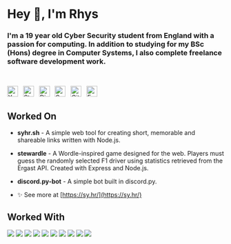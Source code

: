 <h1 align="left">Hey 👋, I'm Rhys</h1>
<h3 align="left">I'm a 19 year old Cyber Security student from England with a passion for computing. In addition to studying for my BSc (Hons) degree in Computer Systems, I also complete freelance software development work.</h3>
<br>
<p align="left">
  <a href="https://sy.hr/youtube" target="_blank"><img src="https://sy.hr/files/youtube_fon.png" alt="YouTube" height="25"></a>&nbsp;&nbsp;
  <a href="https://sy.hr/steam"><img src="https://sy.hr/files/steam.png" alt="Steam" height="25"></a>&nbsp;&nbsp;
  <a href="https://sy.hr/discord"><img src="https://sy.hr/files/discord_f.png" alt="Discord" height="25"></a>&nbsp;&nbsp;
  <a href="https://sy.hr/spotify"><img src="https://sy.hr/files/spotify.png" alt="Spotify" height="25"></a>&nbsp;&nbsp;
  <a href="https://sy.hr/github"><img src="https://sy.hr/files/github.png" alt="GitHub" height="25"></a>&nbsp;&nbsp;
  <a href="mailto:mail@rhysbi.shop"><img src="https://sy.hr/files/envelope-solid.png" alt="Email" height="25"></a>&nbsp;&nbsp;
</p>

<h2> Worked On</h2>

- <p><b>syhr.sh</b> - A simple web tool for creating short, memorable and shareable links written with Node.js.</p>
- <p><b>stewardle</b> - A Wordle-inspired game designed for the web. Players must guess the randomly selected F1 driver using statistics retrieved from the Ergast API. Created with Express and Node.js.</p>
- <p><b>discord.py-bot</b> - A simple bot built in discord.py.</p>

- ✨ See more at [https://sy.hr/](https://sy.hr/)


<h2> Worked With</h2>
<p align="left">
  <img src="https://img.shields.io/badge/python%20-%2314354C.svg?&style=for-the-badge&logo=python&logoColor=white"/>
  <img src="https://img.shields.io/badge/node.js%20-%2343853D.svg?&style=for-the-badge&logo=node.js&logoColor=white"/>
  <img src="https://img.shields.io/badge/javascript%20-%23323330.svg?&style=for-the-badge&logo=javascript&logoColor=%23F7DF1E"/>
  <img src="https://img.shields.io/badge/express.js%20-%23404d59.svg?&style=for-the-badge"/>
  <img src="https://img.shields.io/badge/CSharp%20-%2314354C.svg?&style=for-the-badge&logo=C%20Sharp&logoColor=white"/>
  <img src="https://img.shields.io/badge/mysql-%2300f.svg?&style=for-the-badge&logo=mysql&logoColor=white"/>
  <img src="https://img.shields.io/badge/docker%20-%230db7ed.svg?&style=for-the-badge&logo=docker&logoColor=white"/>
  <img src="https://img.shields.io/badge/css3%20-%231572B6.svg?&style=for-the-badge&logo=css3&logoColor=white"/>
  <img src="https://img.shields.io/badge/html5%20-%23E34F26.svg?&style=for-the-badge&logo=html5&logoColor=white"/>
  <img src="https://img.shields.io/badge/lua-%232C2D72.svg?&style=for-the-badge&logo=lua&logoColor=white"/>
</p>
